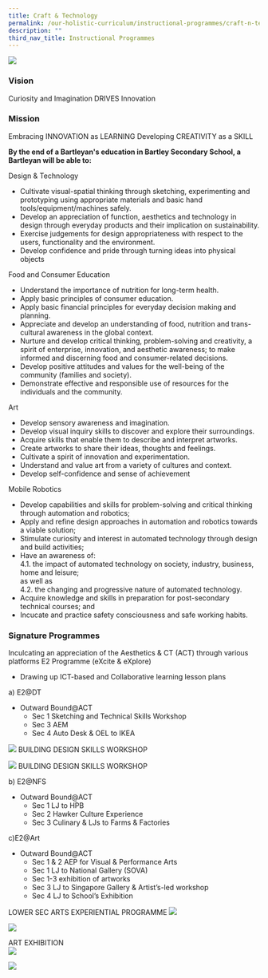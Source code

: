 ```yaml
---
title: Craft & Technology
permalink: /our-holistic-curriculum/instructional-programmes/craft-n-technology
description: ""
third_nav_title: Instructional Programmes
---
```

![](/images/DNT-Formal.jpg)

### Vision
Curiosity and Imagination DRIVES Innovation

### Mission
Embracing INNOVATION as LEARNING
Developing CREATIVITY as a SKILL

**By the end of a Bartleyan's education in Bartley Secondary School, a Bartleyan will be able to:**

Design & Technology
* Cultivate visual-spatial thinking through sketching, experimenting and prototyping using appropriate materials and basic hand tools/equipment/machines safely. 
* Develop an appreciation of function, aesthetics and technology in design through everyday products and their implication on sustainability. 
* Exercise judgements for design appropriateness with respect to the users, functionality and the environment. 
* Develop confidence and pride through turning ideas into physical objects

Food and Consumer Education
* Understand the importance of nutrition for long-term health. 
* Apply basic principles of consumer education. 
* Apply basic financial principles for everyday decision making and planning. 
* Appreciate and develop an understanding of food, nutrition and trans-cultural awareness in the global context. 
* Nurture and develop critical thinking, problem-solving and creativity, a spirit of enterprise, innovation, and aesthetic awareness; to make informed and discerning food and consumer-related decisions. 
* Develop positive attitudes and values for the well-being of the community (families and society). 
* Demonstrate effective and responsible use of resources for the individuals and the community. 

Art
* Develop sensory awareness and imagination. 
* Develop visual inquiry skills to discover and explore their surroundings. 
* Acquire skills that enable them to describe and interpret artworks. 
* Create artworks to share their ideas, thoughts and feelings. 
* Cultivate a spirit of innovation and experimentation. 
* Understand and value art from a variety of cultures and context. 
* Develop self-confidence and sense of achievement

Mobile Robotics
* Develop capabilities and skills for problem-solving and critical thinking through automation and robotics;
* Apply and refine design approaches in automation and robotics towards a viable solution;
* Stimulate curiosity and interest in automated technology through design and build activities;
* Have an awareness of: <br>
	4.1. the impact of automated technology on society, industry, business, home and leisure; <br>
as well as <br>
	4.2. the changing and progressive nature of automated technology.
* Acquire knowledge and skills in preparation for post-secondary technical courses; and
* Incucate and practice safety consciousness and safe working habits.

### Signature Programmes
Inculcating an appreciation of the Aesthetics & CT (ACT) through various platforms E2 Programme (eXcite & eXplore)
* Drawing up ICT-based and Collaborative learning lesson plans

a) E2@DT 
* Outward Bound@ACT
	- Sec 1 Sketching and Technical Skills Workshop
	- Sec 3 AEM
	- Sec 4 Auto Desk & OEL to IKEA

![](/images/1%20(2).jpg)
BUILDING DESIGN SKILLS WORKSHOP

![](/images/2%20(3).jpg)
BUILDING DESIGN SKILLS WORKSHOP

b) E2@NFS
* Outward Bound@ACT
	- Sec 1 LJ to HPB
	- Sec 2 Hawker Culture Experience
	- Sec 3 Culinary & LJs to Farms & Factories

c)E2@Art
* Outward Bound@ACT
	- Sec 1 & 2 AEP for Visual & Performance Arts
	- Sec 1 LJ to National Gallery (SOVA)
	- Sec 1-3 exhibition of artworks
	- Sec 3 LJ to Singapore Gallery & Artist’s-led workshop
	- Sec 4 LJ to School’s Exhibition

LOWER SEC ARTS EXPERIENTIAL PROGRAMME
![](/images/3%20(2).jpg)

![](/images/4%20(2).jpg)

ART EXHIBITION    
![](/images/5%20(1).jpg)

![](/images/6%20(1).jpg)